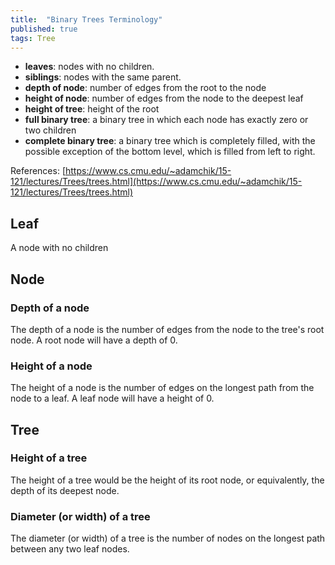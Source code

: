 ```yaml
---
title:  "Binary Trees Terminology"
published: true
tags: Tree
---
```


- **leaves**: nodes with no children.
- **siblings**: nodes with the same parent.
- **depth of node**: number of edges from the root to the node
- **height of node**: number of edges from the node to the deepest leaf
- **height of tree**: height of the root
- **full binary tree**: a binary tree in which each node has exactly zero or two children
- **complete binary tree**: a binary tree which is completely filled, with the possible
  exception of the bottom level, which is filled from left to right.

References: [https://www.cs.cmu.edu/~adamchik/15-121/lectures/Trees/trees.html](https://www.cs.cmu.edu/~adamchik/15-121/lectures/Trees/trees.html)

## Leaf

A node with no children

## Node

### Depth of a node

The depth of a node is the number of edges from the node to the
tree's root node. A root node will have a depth of 0.

### Height of a node

The height of a node is the number of edges on the longest path from
the node to a leaf. A leaf node will have a height of 0.

## Tree

### Height of a tree

The height of a tree would be the height of its root node, or equivalently, the depth of its deepest node.

### Diameter (or width) of a tree

The diameter (or width) of a tree is the number of nodes on the longest path between any two leaf nodes.
